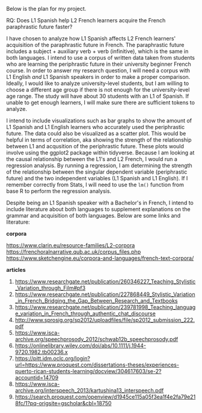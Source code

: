 Below is the plan for my project.

RQ: Does L1 Spanish help L2 French learners acquire the French paraphrastic future faster?

I have chosen to analyze how L1 Spanish affects L2 French learners' acquisition of the paraphrastic future in French. The paraphrastic future includes a subject + auxiliary verb + verb (infinitive), which is the same in both languages. I intend to use a corpus of written data taken from students who are learning the periphrastic future in their university beginner French course. In order to answer my research question, I will need a corpus with L1 English *and* L1 Spanish speakers in order to make a proper comparison. Ideally, I would like to analyze university-level students, but I am willing to choose a different age group if there is not enough for the university-level age range. The study will have about 30 students with an L1 of Spanish. If unable to get enough learners, I will make sure there are sufficient tokens to analyze.  

I intend to include visualizations such as bar graphs to show the amount of L1 Spanish and L1 English learners who accurately used the periphrastic future. The data could also be visualized as a scatter plot. This would be helpful in terms of correlation, aka showing the strength of the relationship between L1 and acqusition of the periphrastic future. These plots would involve using the ggplot2 package within tidyverse. Because I am looking at the causal relationship between the L1's and L2 French, I would run a regression analysis. By running a regression, I am determining the strength of the relationship between the singular dependent variable (periphrastic future) and the two independent variables (L1 Spanish and L1 English). If I remember correctly from Stats, I will need to use the `lm()` function from base R to perform the regression analysis.

Despite being an L1 Spanish speaker with a Bachelor's in French, I intend to include literature about both languages to supplement explanations on the grammar and acquisition of both languages. Below are some links and literature:

**corpora**

https://www.clarin.eu/resource-families/L2-corpora
https://frenchoralnarrative.qub.ac.uk/corpus_files.php
https://www.sketchengine.eu/corpora-and-languages/french-text-corpora/

**articles**

1.	https://www.researchgate.net/publication/260346227_Teaching_Stylistic_Variation_through_Film#pf3
2.	https://www.researchgate.net/publication/227868449_Stylistic_Variation_in_French_Bridging_the_Gap_Between_Research_and_Textbooks
3.	https://www.researchgate.net/publication/239781998_Teaching_language_variation_in_French_through_authentic_chat_discourse
4.	http://www.sprosig.org/sp2012/uploadfiles/file/sp2012_submission_222.pdf
5.	https://www.isca-archive.org/speechprosody_2012/schwab12b_speechprosody.pdf
6.	https://onlinelibrary.wiley.com/doi/abs/10.1111/j.1944-9720.1982.tb00236.x
7.	https://pitt.idm.oclc.org/login?url=https://www.proquest.com/dissertations-theses/experiences-puerto-rican-students-learning/docview/304617603/se-2?accountid=14709
8.	https://www.isca-archive.org/interspeech_2013/kartushina13_interspeech.pdf
9.	https://search.proquest.com/openview/d1945ce115a05f3ea1f4e2fa79e218fc/1?pq-origsite=gscholar&cbl=18750
